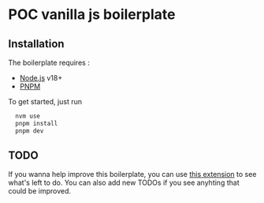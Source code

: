<!-- TODO: documentar boilerplate -->

# POC vanilla js boilerplate

## Installation

The boilerplate requires :

- [Node.js](https://nodejs.org/) v18+
- [PNPM](https://pnpm.io/)

To get started, just run

```sh
  nvm use
  pnpm install
  pnpm dev
```

## TODO

If you wanna help improve this boilerplate, you can use [this extension](https://marketplace.visualstudio.com/items?itemName=Gruntfuggly.todo-tree) to see what's left to do. You can also add new TODOs if you see anyhting that could be improved.
